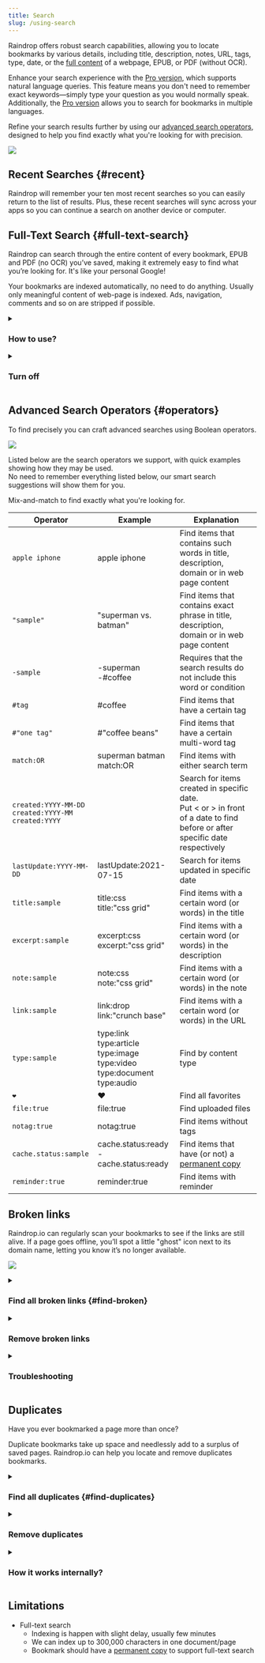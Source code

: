 ```yaml
---
title: Search
slug: /using-search
---
```


Raindrop offers robust search capabilities, allowing you to locate bookmarks by various details, including title, description, notes, URL, tags, type, date, or the [full content](#full-text-search) of a webpage, EPUB, or PDF (without OCR).

Enhance your search experience with the [Pro version](../../billing/premium-features.md), which supports natural language queries. This feature means you don't need to remember exact keywords—simply type your question as you would normally speak.
Additionally, the [Pro version](../../billing/premium-features.md) allows you to search for bookmarks in multiple languages.

Refine your search results further by using our [advanced search operators](#operators), designed to help you find exactly what you're looking for with precision.

![](intro.png)

## Recent Searches {#recent}
Raindrop will remember your ten most recent searches so you can easily return to the list of results.
Plus, these recent searches will sync across your apps so you can continue a search on another device or computer.

## Full-Text Search {#full-text-search}
Raindrop can search through the entire content of every bookmark, EPUB and PDF (no OCR) you’ve saved, making it extremely easy to find what you’re looking for. It's like your personal Google!

Your bookmarks are indexed automatically, no need to do anything. Usually only meaningful content of web-page is indexed. Ads, navigation, comments and so on are stripped if possible.

<!------------------------------>
<details><summary>

### How to use?

</summary>

1. Be sure you have a [Pro plan](../../billing/premium-features.md)
2. Focus on a search field, type your request and press Enter

:::note
Be sure that newly added bookmark will not appear in search results immediately. We need some time as described in [this article](../permanent-copy/index.md#time) to copy and index each bookmark.
:::

</details>

<!------------------------------>
<details><summary>

### Turn off

</summary>

If you want to temporarily disable full-text search please select `In title/description` filter from suggestions.

Or type `info:` before your search query.

![](filters.png)

</details>

## Advanced Search Operators {#operators}

To find precisely you can craft advanced searches using Boolean operators.

![](operators.png)

Listed below are the search operators we support, with quick examples showing how they may be used.   
No need to remember everything listed below, our smart search suggestions will show them for you.

Mix-and-match to find exactly what you're looking for.

| Operator | Example | Explanation |
| - | - | - |
| `apple iphone`          | apple iphone              | Find items that contains such words in title, description, domain or in web page content |
| `"sample"`              | "superman vs. batman"     | Find items that contains exact phrase in title, description, domain or in web page content |
| `-sample`               | -superman <br/> -#coffee  | Requires that the search results do not include this word or condition |
| `#tag`                  | #coffee                   | Find items that have a certain tag |
| `#"one tag"`            | #"coffee beans"           | Find items that have a certain multi-word tag |
| `match:OR`              | superman batman match:OR  | Find items with either search term |
| `created:YYYY-MM-DD` <br/> `created:YYYY-MM` <br/> `created:YYYY` |  | Search for items created in specific date. <br/> Put < or > in front of a date to find before or after specific date respectively |
| `lastUpdate:YYYY-MM-DD` | lastUpdate:2021-07-15     | Search for items updated in specific date |
| `title:sample`          | title:css <br/> title:"css grid" | Find items with a certain word (or words) in the title |
| `excerpt:sample`        | excerpt:css <br/> excerpt:"css grid" | Find items with a certain word (or words) in the description |
| `note:sample`           | note:css <br/> note:"css grid" | Find items with a certain word (or words) in the note |
| `link:sample`           | link:drop <br/> link:"crunch base" | Find items with a certain word (or words) in the URL |
| `type:sample`           | type:link <br/> type:article <br/> type:image <br/> type:video <br/> type:document <br/> type:audio | Find by content type |
| `❤️`                     | ❤️                         | Find all favorites |
| `file:true`              | file:true                  | Find uploaded files |
| `notag:true`            | notag:true                | Find items without tags |
| `cache.status:sample`   | cache.status:ready <br/> -cache.status:ready | Find items that have (or not) a [permanent copy](../permanent-copy/index.md) |
| `reminder:true`         | reminder:true             | Find items with reminder |


## Broken links
Raindrop.io can regularly scan your bookmarks to see if the links are still alive.
If a page goes offline, you’ll spot a little "ghost" icon next to its domain name, letting you know it’s no longer available.

![](brokens.png)


<!------------------------------>
<details><summary>

### Find all broken links {#find-broken}

</summary>

Select `Broken links` filter from search field suggestions.

:::info
Only available in [Pro plan](../../billing/premium-features.md)
:::

![](filters.png)

</details>


<!------------------------------>
<details><summary>

### Remove broken links

</summary>

1. [Find broken links](#find-broken) you want to remove
2. Highlight the items you want to remove by hovering over the items until the tick appears in the left corner, and then click on the tick.
3. Highlight as many items as you like, then click Remove in the menu bar at the top.

</details>


<!------------------------------>
<details><summary>

### Troubleshooting

</summary>

Check [this article](../../troubleshooting/false-broken-links/index.md) if you have any problems with broken links checker.

</details>




## Duplicates
Have you ever bookmarked a page more than once?

Duplicate bookmarks take up space and needlessly add to a surplus of saved pages.
Raindrop.io can help you locate and remove duplicates bookmarks.


<!------------------------------>
<details><summary>

### Find all duplicates {#find-duplicates}

</summary>

Select `Duplicates` filter from search field suggestions.

:::info
Only available in [Pro plan](../../billing/premium-features.md)
:::

:::tip
When you click on `Duplicates` filter you will see **only** duplicate bookmarks.
This list not includes **originals**. So it's safe to remove them all.
:::

![](filters.png)


</details>

<!------------------------------>
<details><summary>

### Remove duplicates

</summary>

1. [Find duplicates](#find-duplicates) you want to remove
2. Highlight the items you want to remove by hovering over the items until the tick appears in the left corner, and then click on the tick.
3. Highlight as many items as you like, then click Remove in the menu bar at the top.

</details>

<!------------------------------>
<details><summary>

### How it works internally?

</summary>

Bookmark considered as duplicate only if it URL is exactly the same to previously saved bookmark.   

All garbage from URL like different protocol, WWW, trailing slashes, useless query parameters (like referral id or advert source) and hash strings are ignored.

![](duplicates-how.jpg)

</details>


## Limitations
- Full-text search
    - Indexing is happen with slight delay, usually few minutes
    - We can index up to 300,000 characters in one document/page
    - Bookmark should have a [permanent copy](../permanent-copy/index.md) to support full-text search
